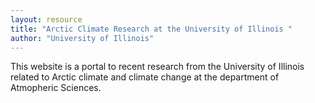 ```yaml
---
layout: resource
title: "Arctic Climate Research at the University of Illinois "
author: "University of Illinois"
---
```


This website is a portal to recent research from the University of Illinois related to Arctic climate and climate change at the department of Atmopheric Sciences.
